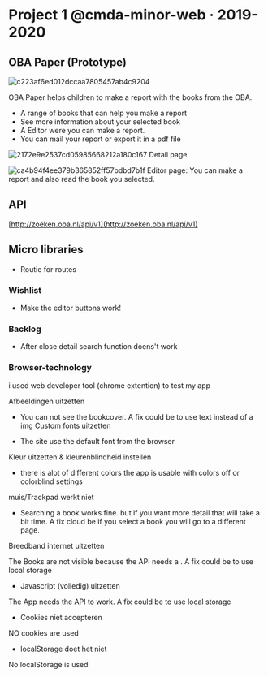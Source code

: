 # Project 1 @cmda-minor-web · 2019-2020

## OBA Paper (Prototype)

![c223af6ed012dccaa7805457ab4c9204](https://user-images.githubusercontent.com/43183768/75981579-17521b00-5ee5-11ea-86bc-433bcd2ab16c.jpg)

OBA Paper helps children to make a report with the books from the OBA.

* A range of books that can help you make a report
* See more information about your selected book
* A Editor were you can make a report.
* You can mail your report or export it in a pdf file

![2172e9e2537cd05985668212a180c167](https://user-images.githubusercontent.com/43183768/75982285-8d0ab680-5ee6-11ea-94bd-4f06d40da4e0.jpg)
Detail page 

![ca4b94f4ee379b365852ff57bdbd7b1f](https://user-images.githubusercontent.com/43183768/75982276-88de9900-5ee6-11ea-9f07-3aae66a19c01.jpg)
Editor page: You can make a report and also read the book you selected. 

## API
 [http://zoeken.oba.nl/api/v1](http://zoeken.oba.nl/api/v1)

## Micro libraries 
* Routie for routes

### Wishlist
* Make the editor buttons work! 


### Backlog
* After close detail search function doens't work

### Browser-technology
i used web developer tool (chrome extention) to test my app

Afbeeldingen uitzetten

* You can not see the bookcover. A fix could be to use text instead of a img
Custom fonts uitzetten

* The site use the default font from the browser 

Kleur uitzetten & kleurenblindheid instellen
* there is alot of different colors the app is usable with colors off or colorblind settings

muis/Trackpad werkt niet

* Searching a book works fine. but if you want more detail that will take a bit time. A fix cloud be if you select a book you will go to a different page. 

Breedband internet uitzetten

The Books are not visible because the API needs a . A fix could be to use local storage
* Javascript (volledig) uitzetten

The App needs the API to work. A fix could be to use local storage

* Cookies niet accepteren

NO cookies are used

* localStorage doet het niet

No localStorage is used


